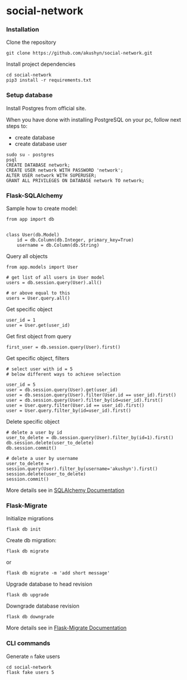 # social-network

### Installation

Clone the repository
```
git clone https://github.com/akushyn/social-network.git
```

Install project dependencies
```
cd social-network
pip3 install -r requirements.txt
```

### Setup database

Install Postgres from official site.

When you have done with installing PostgreSQL on your pc, follow next steps to: 

- create database
- create database user

```
sudo su - postgres
psql
CREATE DATABASE network;
CREATE USER network WITH PASSWORD 'network';
ALTER USER network WITH SUPERUSER;
GRANT ALL PRIVILEGES ON DATABASE network TO network;
```


### Flask-SQLAlchemy

Sample how to create model:

```
from app import db


class User(db.Model)
    id = db.Column(db.Integer, primary_key=True)
    username = db.Column(db.String)   
```

Query all objects
```
from app.models import User

# get list of all users in User model
users = db.session.query(User).all()

# or above equal to this 
users = User.query.all()
```

Get specific object
```
user_id = 1
user = User.get(user_id)
```

Get first object from query
```
first_user = db.session.query(User).first()
```

Get specific object, filters
```
# select user with id = 5
# below different ways to achieve selection

user_id = 5
user = db.session.query(User).get(user_id)   
user = db.session.query(User).filter(User.id == user_id).first()
user = db.session.query(User).filter_by(id=user_id).first()
user = User.query.filter(User.id == user_id).first()
user = User.query.filter_by(id=user_id).first()
```

Delete specific object
```
# delete a user by id
user_to_delete = db.session.query(User).filter_by(id=1).first()
db.session.delete(user_to_delete)
db.session.commit()

# delete a user by username
user_to_delete = session.query(User).filter_by(username='akushyn').first()
session.delete(user_to_delete)
session.commit()
```
More details see in [SQLAlchemy Documentation](https://www.sqlalchemy.org/)

### Flask-Migrate

Initialize migrations
```
flask db init
```

Create db migration: 
```
flask db migrate
``` 
or
```
flask db migrate -m 'add short message'
```

Upgrade database to head revision
```
flask db upgrade
```

Downgrade database revision
```
flask db downgrade
```
More details see in [Flask-Migrate Documentation](https://flask-migrate.readthedocs.io/en/latest/#)

### CLI commands

Generate `n` fake users
```
cd social-network
flask fake users 5
```